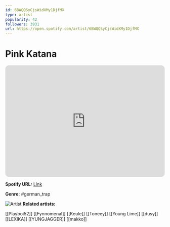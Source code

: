 ```yaml
---
id: 6BWQQSyCjsWidXMy1DjfMX
type: artist
popularity: 42
followers: 3931
url: https://open.spotify.com/artist/6BWQQSyCjsWidXMy1DjfMX
---
```

# Pink Katana

<iframe style="border-radius:12px" src="https://open.spotify.com/embed/artist/6BWQQSyCjsWidXMy1DjfMX" width="100%" height="352" frameBorder="0" allowfullscreen="" allow="autoplay; clipboard-write; encrypted-media; fullscreen; picture-in-picture" loading="lazy"></iframe>

**Spotify URL:** [Link](https://open.spotify.com/artist/6BWQQSyCjsWidXMy1DjfMX)

**Genre:**  #german_trap

![Artist](https://i.scdn.co/image/ab6761610000e5eb2a9c2d5d52e7a3279fc60cbe)
**Related artists:**

[[Playboi52]]
[[Fynnomenal]]
[[Keule]]
[[Toneey]]
[[Young Lime]]
[[dusy]]
[[LEXIKA]]
[[YUNGJAGGER]]
[[makko]]
